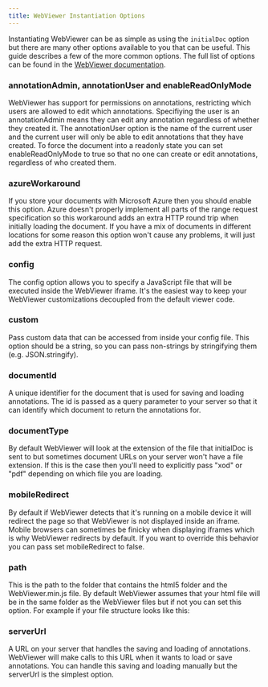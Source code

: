 ```yaml
---
title: WebViewer Instantiation Options
---
```


Instantiating WebViewer can be as simple as using the `initialDoc` option but there are many other options available to you that can be useful. This guide describes a few of the more common options. The full list of options can be found in the [WebViewer documentation](https://www.pdftron.com/webviewer/demo/doc/PDFTron.WebViewer.html#Options__anchor).

### annotationAdmin, annotationUser and enableReadOnlyMode
WebViewer has support for permissions on annotations, restricting which users are allowed to edit which annotations. Specifiying the user is an annotationAdmin means they can edit any annotation regardless of whether they created it. The annotationUser option is the name of the current user and the current user will only be able to edit annotations that they have created. To force the document into a readonly state you can set enableReadOnlyMode to true so that no one can create or edit annotations, regardless of who created them.

### azureWorkaround
If you store your documents with Microsoft Azure then you should enable this option. Azure doesn't properly implement all parts of the range request specification so this workaround adds an extra HTTP round trip when initially loading the document. If you have a mix of documents in different locations for some reason this option won't cause any problems, it will just add the extra HTTP request.

### config
The config option allows you to specify a JavaScript file that will be executed inside the WebViewer iframe. It's the easiest way to keep your WebViewer customizations decoupled from the default viewer code.

### custom
Pass custom data that can be accessed from inside your config file. This option should be a string, so you can pass non-strings by stringifying them (e.g. JSON.stringify).

### documentId
A unique identifier for the document that is used for saving and loading annotations. The id is passed as a query parameter to your server so that it can identify which document to return the annotations for.

### documentType
By default WebViewer will look at the extension of the file that initialDoc is sent to but sometimes document URLs on your server won't have a file extension. If this is the case then you'll need to explicitly pass "xod" or "pdf" depending on which file you are loading.

### mobileRedirect
By default if WebViewer detects that it's running on a mobile device it will redirect the page so that WebViewer is not displayed inside an iframe. Mobile browsers can sometimes be finicky when displaying iframes which is why WebViewer redirects by default. If you want to override this behavior you can pass set mobileRedirect to false.

### path
This is the path to the folder that contains the html5 folder and the WebViewer.min.js file. By default WebViewer assumes that your html file will be in the same folder as the WebViewer files but if not you can set this option. For example if your file structure looks like this:


### serverUrl
A URL on your server that handles the saving and loading of annotations. WebViewer will make calls to this URL when it wants to load or save annotations. You can handle this saving and loading manually but the serverUrl is the simplest option.